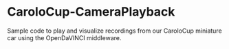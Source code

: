 # CaroloCup-CameraPlayback
Sample code to play and visualize recordings from our CaroloCup miniature car using the OpenDaVINCI middleware.
